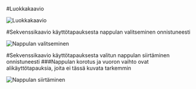 #Luokkakaavio

![Luokkakaavio](Luokkakaavio.png)

#Sekvenssikaavio käyttötapauksesta nappulan valitseminen onnistuneesti

![Nappulan valitseminen](KäyttötapausPelaajaValitseeNappulanOnnistuneesti.png)

#Sekvenssikaavio käyttötapauksesta valitun nappulan siirtäminen onnistuneesti
###Nappulan korotus ja vuoron vaihto ovat alikäyttötapauksia, joita ei tässä kuvata tarkemmin

![Nappulan siirtäminen](KäyttötapausValitunNappulanSiirtäminenOnnistuneesti.png)
